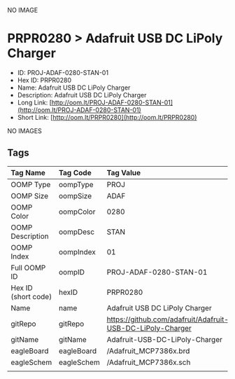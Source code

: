 


  
NO IMAGE  
# PRPR0280 > Adafruit USB DC LiPoly Charger

- ID: PROJ-ADAF-0280-STAN-01
- Hex ID: PRPR0280
- Name: Adafruit USB DC LiPoly Charger
- Description: Adafruit USB DC LiPoly Charger
- Long Link: [http://oom.lt/PROJ-ADAF-0280-STAN-01](http://oom.lt/PROJ-ADAF-0280-STAN-01)
- Short Link: [http://oom.lt/PRPR0280](http://oom.lt/PRPR0280)
  
NO IMAGES  
## Tags
  

|Tag Name|Tag Code|Tag Value|
| :--- | :--- | :--- |
|OOMP Type|oompType|PROJ|
|OOMP Size|oompSize|ADAF|
|OOMP Color|oompColor|0280|
|OOMP Description|oompDesc|STAN|
|OOMP Index|oompIndex|01|
|Full OOMP ID|oompID|PROJ-ADAF-0280-STAN-01|
|Hex ID (short code)|hexID|PRPR0280|
|Name|name|Adafruit USB DC LiPoly Charger|
|gitRepo|gitRepo|https://github.com/adafruit/Adafruit-USB-DC-LiPoly-Charger|
|gitName|gitName|Adafruit-USB-DC-LiPoly-Charger|
|eagleBoard|eagleBoard|/Adafruit_MCP7386x.brd|
|eagleSchem|eagleSchem|/Adafruit_MCP7386x.sch|
||||
